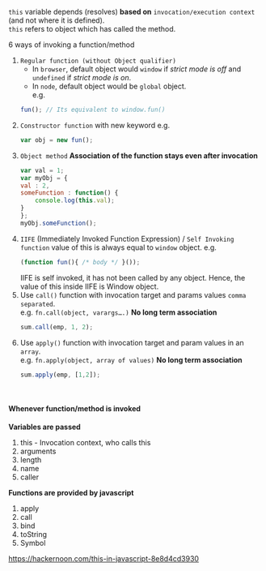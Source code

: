  `this` variable depends (resolves) **based on** `invocation/execution context `(and not where it is defined).<br/>
 `this` refers to object which has called the method.
 
  
6 ways of invoking a function/method
1. `Regular function (without Object qualifier)` 
   * In `browser`, default object would `window` if _strict mode is off_ and `undefined` if _strict mode is on_.  
   * In `node`, default object would be `global` object.<br /> 
   e.g. 
   ```javascript 
   fun(); // Its equivalent to window.fun()
   ```
2. `Constructor function` with new keyword e.g.
    ```javascript
    var obj = new fun();
    ```
3. `Object method` **Association of the function stays even after invocation**
    ```javascript
    var val = 1;
   var myObj = {
   	val : 2,
   	someFunction : function() {
   		console.log(this.val);
   	}
    };
    myObj.someFunction();
    ```
5. `IIFE` (Immediately Invoked Function Expression) / `Self Invoking function` value of this is always equal to `window` object. e.g.
    ```javascript 
    (function fun(){ /* body */ }()); 
    ```
    IIFE is self invoked, it has not been called by any object. Hence, the value of this inside IIFE is Window object.
3. Use `call()` function with invocation target and params values `comma separated`. <br />
    e.g. `fn.call(object, varargs….)` **No long term association**  
    ```javascript 
    sum.call(emp, 1, 2);
    ```
4. Use `apply()` function with invocation target and param values in an `array`. <br />
    e.g. `fn.apply(object, array of values)` **No long term association** <br />
    ```javascript 
    sum.apply(emp, [1,2]);
    ```
<br/>

#### Whenever function/method is invoked
**Variables are passed**
1. this - Invocation context, who calls this 
2. arguments
3. length
4. name
5. caller

**Functions are provided by javascript**
1. apply
2. call
3. bind
4. toString
5. Symbol

     
https://hackernoon.com/this-in-javascript-8e8d4cd3930